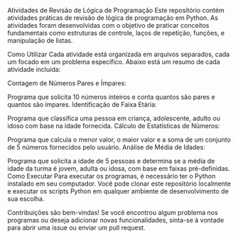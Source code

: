 Atividades de Revisão de Lógica de Programação
Este repositório contém atividades práticas de revisão de lógica de programação em Python. As atividades foram desenvolvidas com o objetivo de praticar conceitos fundamentais como estruturas de controle, laços de repetição, funções, e manipulação de listas.

Como Utilizar
Cada atividade está organizada em arquivos separados, cada um focado em um problema específico. Abaixo está um resumo de cada atividade incluída:

Contagem de Números Pares e Ímpares:

Programa que solicita 10 números inteiros e conta quantos são pares e quantos são ímpares.
Identificação de Faixa Etária:

Programa que classifica uma pessoa em criança, adolescente, adulto ou idoso com base na idade fornecida.
Cálculo de Estatísticas de Números:

Programa que calcula o menor valor, o maior valor e a soma de um conjunto de 5 números fornecidos pelo usuário.
Análise de Média de Idades:

Programa que solicita a idade de 5 pessoas e determina se a média de idade da turma é jovem, adulta ou idosa, com base em faixas pré-definidas.
Como Executar
Para executar os programas, é necessário ter o Python instalado em seu computador. Você pode clonar este repositório localmente e executar os scripts Python em qualquer ambiente de desenvolvimento de sua escolha.


Contribuições são bem-vindas! Se você encontrou algum problema nos programas ou deseja adicionar novas funcionalidades, sinta-se à vontade para abrir uma issue ou enviar um pull request.
